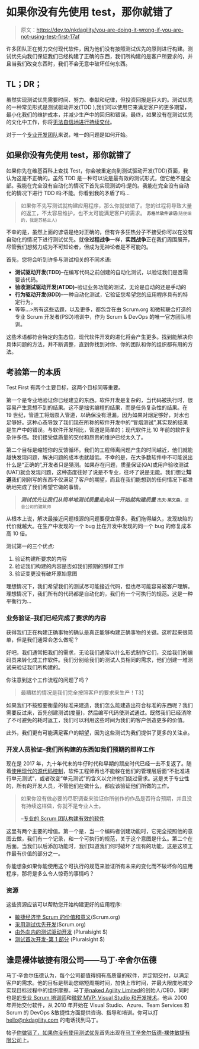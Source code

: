 # 如果你没有先使用 test，那你就错了

> 原文：<https://dev.to/nkdagility/you-are-doing-it-wrong-if-you-are-not-using-test-first-17af>

许多团队正在努力交付现代软件，因为他们没有按照测试优先的原则进行构建。测试优先向我们保证我们已经构建了正确的东西，我们所构建的是客户所要求的，并且当我们改变东西时，我们不会无意中破坏任何东西。

## TL；DR；

虽然实现测试优先需要时间、努力、奉献和纪律，但投资回报是巨大的。测试优先的一种常见形式是测试驱动开发(TDD ),我们可以使用它来满足客户的更多期望，最小化我们的维护成本，并减少生产中的回归和错误。最终，如果没有在测试优先的文化中工作，你将[无法自信地进行持续交付](https://nkdagility.com/continuous-deliver-sprint/)。

对于一个[专业开发团队](https://nkdagility.com/training/courses/professional-scrum-developer-training/)来说，唯一的问题是如何开始。

## 如果你没有先使用 test，那你就错了

如果你先在维基百科上查找 Test，你会被重定向到测试驱动开发(TDD)页面，我认为这是不正确的。虽然 TDD 是一种可以说是最有效的测试形式，但它绝不是全部。我能在完全没有自动化的情况下首先实现测试吗:是的。我能在完全没有自动化的情况下进行 TDD 吗:不能。你看到我的矛盾了吗…

> 如果你不先写测试就构建应用程序，那么你就做错了。您的过程将导致大量的返工，不太容易维护，也不太可能满足客户的需求。 <small>**苏格兰软件谚语**(随便编的，我是苏格兰人)</small>

不幸的是，虽然上面的谚语是绝对正确的，但有许多狂热分子不接受你可以在没有自动化的情况下进行测试优先。就像**过程战争**一样，**实践战争**正在我们周围展开，尽管我们想努力成为不可知论者，但成为无神论者是不可能的。

首先，您将会听到许多与测试相关的不同术语:

*   **测试驱动开发(TDD)**–在编写代码之前创建的自动化测试，以验证我们是否需要该代码。
*   **验收测试驱动开发(ATDD)**–验证业务功能的测试，无论是自动的还是手动的
*   **行为驱动开发(BDD)**–一种自动化测试，它验证您希望您的应用程序具有的特定行为。
*   等等…>所有这些话题，以及更多，都包含在由 Scrum.org 和微软联合打造的专业 Scrum 开发者(PSD)培训中，作为 Scrum & DevOps 的唯一官方团队培训。

这些术语都符合特定的生态位，现代软件开发的进化将会产生更多。找到能解决你具体问题的方法，并不断调整，直到你找到对你、你的团队和你的组织都有用的方法。

## 考验第一的本质

Test First 有两个主要目标，这两个目标同等重要。

第一个是专业地验证你已经建立的东西。软件开发是复杂的，当代码被执行时，很容易产生意想不到的结果。这不是拙劣编程的结果，而是任务复杂性的结果。在 19 世纪，管道工将烟泵入管道，以确保没有泄漏，因为如果对烟足够好，对水也足够好。这种心态导致了我们现在所称的软件开发中的“冒烟测试”,其实现的结果是生产中的错误。与软件开发相比，管道是简单的；现代软件比 10 年前的软件复杂许多倍。我们接受低质量的交付和昂贵的维护已经太久了。

第二个目标是缩短你的反馈循环。我们的工程师离问题产生的时间越近，他们就能越快发现问题，解决问题的成本也就越低。不幸的是，在大多数软件中不可能说出什么是“正确的”,开发者只是猜测。如果存在问题，质量保证(QA)或用户验收测试(UAT)就会发现问题，这种态度往好了说是不专业，往坏了说是无能。我们想让**知道**我们刚刚写的东西不仅满足了客户的期望，而且在我们能想到的任何情况下都准确地完成了我们希望它做的事情。

> ***测试优先让我们从简单地测试质量走向从一开始就构建质量*** <small>**杰夫·莱文森**，波音公司的建筑师</small>

从根本上说，解决最接近问题根源的问题要便宜得多。我们拖得越久，发现缺陷的代价就越大。在生产中发现的一个 bug 比在开发中发现的同一个 bug 的修复成本高 10 倍。

测试第一的三个优点:

1.  验证构建所要求的内容
2.  验证我们构建的内容是否如我们预期的那样工作
3.  验证变更没有破坏原始意图

理想情况下，我们希望我们的测试尽可能接近代码，但也尽可能容易被客户理解。理想情况下，我们所有的代码都是自动化的，我们有一个可执行的规范。这是一种平衡行为…

### 业务验证–我们已经完成了要求的内容

获得我们正在构建正确事物的确认是真正能够构建正确事物的关键。这听起来很简单，但是我们通常会怎么做呢？

好吧，我们通常把我们的需求，无论我们通常以什么形式制作它们，交给我们的编码员来转化成工作软件。我们分别给我们的测试人员相同的需求，他们创建一堆测试来验证我们所构建的。

你注意到这个工作流程的问题了吗？

> 最糟糕的情况是我们完全按照客户的要求来生产！T3】

如果我们不按照要衡量的标准来建造，我们怎么能建造出符合标准的东西呢？我们需要反过来，首先创建测试(度量)，然后编写代码使测试通过。既然我们已经消除了不可避免的耗时返工，我们可以利用这些时间为我们的客户创造更多的价值。

此外，我们更有可能满足客户的期望，因为这些测试为我们提供了更多的关注点。

### 开发人员验证–我们所构建的东西如我们预期的那样工作

现在是 2017 年，九十年代末的牛仔时代和早期的顽皮时代已经一去不复返了。随着[使用现代的源代码控制](https://dev.to/mrhinsh/getting-started-with-a-modern-source-control-system-and-devops-13og-temp-slug-4418693)，软件工程师再也不能躲在他们的管理层后面“不批准进行单元测试”，或者改变“单元测试”的含义以允许他们绕过需求。这是关于专业性的，所有的开发人员，不管他们在做什么，都应该验证他们所做的工作。

> 如果你没有做必要的尽职调查来验证你所创作的作品是否符合预期，并且没有持续这样做，你就不是专业人士。
> 
> –[专业的 Scrum 团队构建有效的软件](https://dev.to/mrhinsh/professional-scrum-teams-build-software-that-works-4aie-temp-slug-8239734)

这里有两个主要的增值。第一个是，当一个编码者创建功能时，它完全按照他的意图去做，我们有一个记录，和一个可执行的规范，关于这个意图是什么。第二个在后面。当我们以后添加功能时，我们知道我们何时破坏了现有的功能，这是这项工作最有价值的部分之一。

你能想象如果你能使用这个可执行的规范来验证所有未来的变化而不破坏你的应用程序，那将是多么令人惊奇的事情吗？

### 资源

这些资源应该可以帮助您开始构建更好的应用程序:

*   [敏捷经济学 Scrum 的价值和意义](http://www.scrum.org/About/All-Articles/articleType/ArticleView/articleId/644/Agile-Economics-The-Dollars-and-Sense-of-Scrum)(Scrum.org)
*   [采用测试优先开发](http://www.scrum.org/About/All-Articles/articleType/ArticleView/articleId/642/Adopting-Test-First-Development)(Scrum.org)
*   [由外向内的测试驱动开发](http://pluralsight.com/training/courses/TableOfContents?courseName=outside-in-tdd&highlight=mark-seemann_outside-in-tdd-m2-spiking*2!mark-seemann_outside-in-tdd-m1-walking-skeleton*7#outside-in-tdd-m2-spiking) (Pluralsight $)
*   [测试首次开发-第 1 部分](http://pluralsight.com/training/courses/TableOfContents?courseName=test-first-development-1&highlight=david-starr_tfd-01-m01-introduction*10,12,13!scott-allen_tfd-writing-unit-tests-i*5,7!david-starr_tfd-01-m06-isolation*11,2#tfd-01-m01-introduction) (Pluralsight $)

## 谁是裸体敏捷有限公司——马丁·辛舍尔伍德

马丁·辛舍尔伍德认为，每个公司都值得拥有高质量的软件，并定期交付，以满足客户的需求。他的目标是帮助您缩短周期时间，加快上市时间，并最大限度地减少实现目标过程中的组织摩擦。马丁是[naked Agility Limited](https://nkdagility.com)的创始人/CEO，同时也是[的专业 Scrum 培训师](https://www.scrum.org/martin-hinshelwood)和[微软 MVP: Visual Studio 和开发技术](https://mvp.microsoft.com/en-us/PublicProfile/4021815?fullName=Martin%20John%20Hinshelwood)。他从 2000 年开始交付软件，从 2010 年开始在 Visual Studio、Azure、Team Services 和 Scrum 的 DevOps &敏捷性方面提供咨询、指导和培训。你可以打 hello@nkdagility.com 的电话找到马丁。

帖子[你做错了，如果你没有使用测试优先](https://nkdagility.com/you-are-doing-it-wrong-if-you-are-not-using-test-first/)首先出现在[马丁辛舍尔伍德-裸体敏捷有限公司](https://nkdagility.com)上。